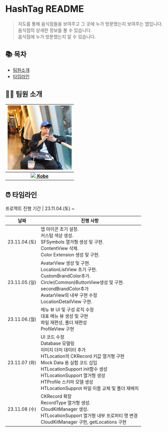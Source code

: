 # HashTag README
> 지도를 통해 음식점들을 보여주고 그 곳에 누가 방문했는지 보여주는 앱입니다.</br>
> 음식점의 상세한 정보를 볼 수 있습니다.</br>
> 음식점에 누가 방문했는지 알 수 있습니다.</br>

## 📚 목차
- [팀원소개](#-팀원-소개)
- [타임라인](#-타임라인)


## 🧑‍💻 팀원 소개
| <img src="https://github.com/devKobe24/BranchTest/blob/main/IMG_5424.JPG?raw=true" width="200" height="200"/> |
| :-: |
| [<img src="https://hackmd.io/_uploads/SJEQuLsEh.png" width="20"/> **Kobe**](https://github.com/devKobe24) |

## ⏰ 타임라인
프로젝트 진행 기간 | 23.11.04.(토) ~ 

| 날짜 | 진행 사항 |
| -------- | -------- |
| 23.11.04.(토) | 앱 아이콘 초기 설정.</br>커스텀 색상 생성.</br>SFSymbols 열거형 생성 및 구현.</br>ContentView 삭제.</br>Color Extension 생성 및 구현.</br>|
| 23.11.05.(일) | AvatarView 생성 및 구현.</br>LocationListView 초기 구현.</br>CustomBrandColor추가.</br>Circle(Common)ButtonView생성 및 구현.</br>secondBrandColor추가</br>AvatarView의 내부 구현 수정</br>LocationDetailView 구현.</br> |
| 23.11.06.(월) | 메뉴 뷰 UI 및 구성 로직 수정</br>대표 메뉴 뷰 생성 및 구현</br>파일 재편성, 폴더 재편성</br>ProfileView 구현</br> 
| 23.11.07 (화) | UI 코드 수정</br>Database 모델링 </br>이미지 더미 데이터 추가</br>HTLocation의 CKRecord 키값 열거형 구현</br>Mock Data 용 실험 코드 삽입</br>HTLocationSupport init함수 생성</br>HTLocationSupport 열거형 생성</br>HTProfile 스키마 모델 생성</br>HTLocationSupprot 파일 이름 교체 및 폴더 재배치</br> |
| 23.11.08 (수) | CKRecord 확장</br>RecordType 열거형 생성.</br>CloudKitManager 생성.</br>HTLocationSupport 열거형 내부 프로퍼티 명 변경</br>CloudKitManager 구현, getLocations 구현</br> |
